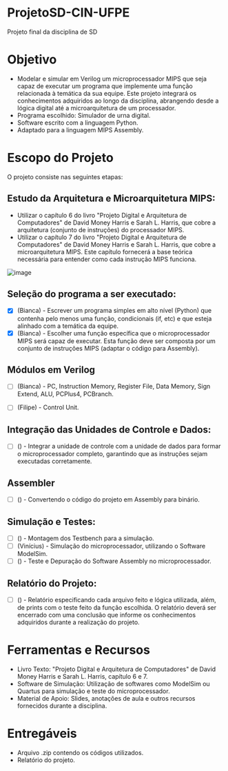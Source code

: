 # ProjetoSD-CIN-UFPE
Projeto final da disciplina de SD

# Objetivo
- Modelar e simular em Verilog um microprocessador MIPS que seja capaz de executar um programa que implemente uma função relacionada à temática da sua equipe. Este projeto integrará os conhecimentos adquiridos ao longo da disciplina, abrangendo desde a lógica digital até a microarquitetura de um processador.
- Programa escolhido: Simulador de urna digital.
- Software escrito com a linguagem Python.
- Adaptado para a linguagem MIPS Assembly.

# Escopo do Projeto
O projeto consiste nas seguintes etapas:

## Estudo da Arquitetura e Microarquitetura MIPS:
- Utilizar o capítulo 6 do livro "Projeto Digital e Arquitetura de Computadores" de David Money Harris e Sarah L. Harris, que cobre a arquitetura (conjunto de instruções) do processador MIPS.
- Utilizar o capítulo 7 do livro "Projeto Digital e Arquitetura de Computadores" de David Money Harris e Sarah L. Harris, que cobre a microarquitetura MIPS. Este capítulo fornecerá a base teórica necessária para entender como cada instrução MIPS funciona.

![image](https://github.com/user-attachments/assets/cc94d693-6a4a-40ad-ad42-a8e778f3cd04)

## Seleção do programa a ser executado:
- [x] (Bianca) - Escrever um programa simples em alto nível (Python) que contenha pelo menos uma função, condicionais (if, etc) e que esteja alinhado com a temática da equipe.
- [x] (Bianca) - Escolher uma função específica que o microprocessador MIPS será capaz de executar. Esta função deve ser composta por um conjunto de instruções MIPS (adaptar o código para Assembly).

## Módulos em Verilog
- [ ] (Bianca) - PC, Instruction Memory, Register File, Data Memory, Sign Extend, ALU, PCPlus4, PCBranch.
    
- [ ] (Filipe) - Control Unit.

## Integração das Unidades de Controle e Dados:
- [ ] () - Integrar a unidade de controle com a unidade de dados para formar o microprocessador completo, garantindo que as instruções sejam executadas corretamente.

## Assembler
- [ ] () - Convertendo o código do projeto em Assembly para binário.

## Simulação e Testes:
- [ ] () - Montagem dos Testbench para a simulação.
- [ ] (Vinícius) - Simulação do microprocessador, utilizando o Software ModelSim.
- [ ] () - Teste e Depuração do Software Assembly no microprocessador.

## Relatório do Projeto:
- [ ] () - Relatório especificando cada arquivo feito e lógica utilizada, além, de prints com o teste feito da função escolhida. O relatório deverá ser encerrado com uma conclusão que informe os conhecimentos adquiridos durante a realização do projeto.

# Ferramentas e Recursos
  * Livro Texto: "Projeto Digital e Arquitetura de Computadores" de David Money Harris e Sarah L. Harris, capítulo 6 e 7.
  * Software de Simulação: Utilização de softwares como ModelSim ou Quartus para simulação e teste do microprocessador.
  * Material de Apoio: Slides, anotações de aula e outros recursos fornecidos durante a disciplina.

# Entregáveis
- Arquivo .zip contendo os códigos utilizados.
- Relatório do projeto.
